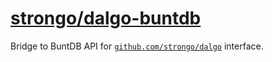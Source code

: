 # [strongo/dalgo-buntdb](https://github.com/strongo/dalgo-buntdb)

Bridge to BuntDB API for [`github.com/strongo/dalgo`](https://github.com/strongo/dalgo) interface.

